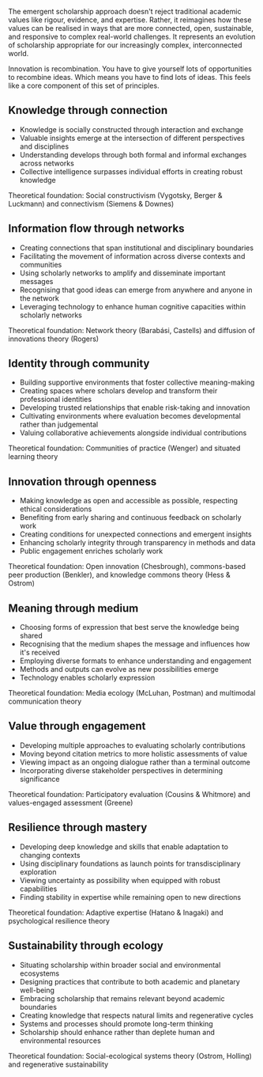 The emergent scholarship approach doesn't reject traditional academic values like rigour, evidence, and expertise. Rather, it reimagines how these values can be realised in ways that are more connected, open, sustainable, and responsive to complex real-world challenges. It represents an evolution of scholarship appropriate for our increasingly complex, interconnected world.

Innovation is recombination. You have to give yourself lots of opportunities to recombine ideas. Which means you have to find lots of ideas. This feels like a core component of this set of principles.

## Knowledge through connection

- Knowledge is socially constructed through interaction and exchange
- Valuable insights emerge at the intersection of different perspectives and disciplines
- Understanding develops through both formal and informal exchanges across networks
- Collective intelligence surpasses individual efforts in creating robust knowledge

Theoretical foundation: Social constructivism (Vygotsky, Berger & Luckmann) and connectivism (Siemens & Downes)

## Information flow through networks

- Creating connections that span institutional and disciplinary boundaries
- Facilitating the movement of information across diverse contexts and communities
- Using scholarly networks to amplify and disseminate important messages
- Recognising that good ideas can emerge from anywhere and anyone in the network
- Leveraging technology to enhance human cognitive capacities within scholarly networks

Theoretical foundation: Network theory (Barabási, Castells) and diffusion of innovations theory (Rogers)

## Identity through community
    
- Building supportive environments that foster collective meaning-making
- Creating spaces where scholars develop and transform their professional identities
- Developing trusted relationships that enable risk-taking and innovation
- Cultivating environments where evaluation becomes developmental rather than judgemental
- Valuing collaborative achievements alongside individual contributions

Theoretical foundation: Communities of practice (Wenger) and situated learning theory

## Innovation through openness
    
- Making knowledge as open and accessible as possible, respecting ethical considerations
- Benefiting from early sharing and continuous feedback on scholarly work
- Creating conditions for unexpected connections and emergent insights
- Enhancing scholarly integrity through transparency in methods and data
- Public engagement enriches scholarly work

Theoretical foundation: Open innovation (Chesbrough), commons-based peer production (Benkler), and knowledge commons theory (Hess & Ostrom)

## Meaning through medium
    
- Choosing forms of expression that best serve the knowledge being shared
- Recognising that the medium shapes the message and influences how it's received
- Employing diverse formats to enhance understanding and engagement
- Methods and outputs can evolve as new possibilities emerge
- Technology enables scholarly expression

Theoretical foundation: Media ecology (McLuhan, Postman) and multimodal communication theory

## Value through engagement

- Developing multiple approaches to evaluating scholarly contributions
- Moving beyond citation metrics to more holistic assessments of value
- Viewing impact as an ongoing dialogue rather than a terminal outcome
- Incorporating diverse stakeholder perspectives in determining significance

Theoretical foundation: Participatory evaluation (Cousins & Whitmore) and values-engaged assessment (Greene)

## Resilience through mastery

- Developing deep knowledge and skills that enable adaptation to changing contexts
- Using disciplinary foundations as launch points for transdisciplinary exploration
- Viewing uncertainty as possibility when equipped with robust capabilities
- Finding stability in expertise while remaining open to new directions

Theoretical foundation: Adaptive expertise (Hatano & Inagaki) and psychological resilience theory

## Sustainability through ecology

- Situating scholarship within broader social and environmental ecosystems
- Designing practices that contribute to both academic and planetary well-being
- Embracing scholarship that remains relevant beyond academic boundaries
- Creating knowledge that respects natural limits and regenerative cycles
- Systems and processes should promote long-term thinking
- Scholarship should enhance rather than deplete human and environmental resources

Theoretical foundation: Social-ecological systems theory (Ostrom, Holling) and regenerative sustainability